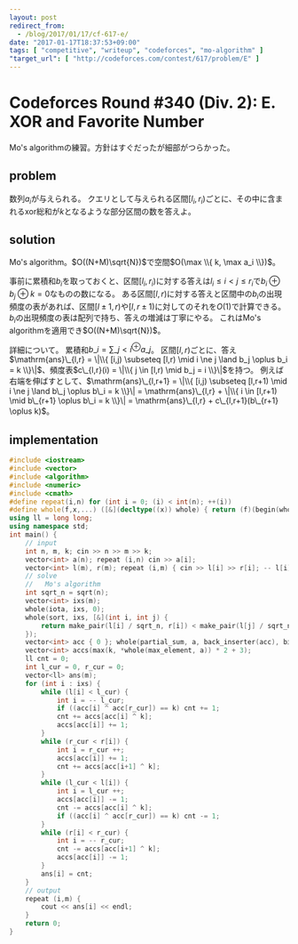 ```yaml
---
layout: post
redirect_from:
  - /blog/2017/01/17/cf-617-e/
date: "2017-01-17T18:37:53+09:00"
tags: [ "competitive", "writeup", "codeforces", "mo-algorithm" ]
"target_url": [ "http://codeforces.com/contest/617/problem/E" ]
---
```


# Codeforces Round #340 (Div. 2): E. XOR and Favorite Number

Mo's algorithmの練習。方針はすぐだったが細部がつらかった。

## problem

数列$a_i$が与えられる。
クエリとして与えられる区間$[l_i, r_i)$ごとに、その中に含まれるxor総和が$k$となるような部分区間の数を答えよ。

## solution

Mo's algorithm。$O((N+M)\sqrt{N})$で空間$O(\max \\{ k, \max a_i \\})$。

事前に累積和$b_i$を取っておくと、区間$[l_i, r_i)$に対する答えは$l_i \le i \lt j \le r_i$で$b_i \oplus b_j \oplus k = 0$なものの数になる。
ある区間$[l, r)$に対する答えと区間中の$b_i$の出現頻度の表があれば、区間$[l \pm 1, r)$や$[l, r \pm 1)$に対してのそれを$O(1)$で計算できる。
$b_i$の出現頻度の表は配列で持ち、答えの増減は丁寧にやる。
これはMo's algorithmを適用でき$O((N+M)\sqrt{N})$。

詳細について。
累積和$b\_i = \sum\_{j \lt i}^{\oplus} a\_j$。
区間$[l,r)$ごとに、答え$\mathrm{ans}\_{l,r} = \|\\{ [i,j) \subseteq [l,r) \mid i \ne j \land b_j \oplus b_i = k \\}\|$、頻度表$c\_{l,r}(i) = \|\\{ j \in [l,r) \mid b_j = i \\}\|$を持つ。
例えば右端を伸ばすとして、$\mathrm{ans}\_{l,r+1} = \|\\{ [i,j) \subseteq [l,r+1) \mid i \ne j \land b\_j \oplus b\_i = k \\}\| = \mathrm{ans}\_{l,r} + \|\\{ i \in [l,r+1) \mid b\_{r+1} \oplus b\_i = k \\}\| = \mathrm{ans}\_{l,r} + c\_{l,r+1}(b\_{r+1} \oplus k)$。

## implementation

``` c++
#include <iostream>
#include <vector>
#include <algorithm>
#include <numeric>
#include <cmath>
#define repeat(i,n) for (int i = 0; (i) < int(n); ++(i))
#define whole(f,x,...) ([&](decltype((x)) whole) { return (f)(begin(whole), end(whole), ## __VA_ARGS__); })(x)
using ll = long long;
using namespace std;
int main() {
    // input
    int n, m, k; cin >> n >> m >> k;
    vector<int> a(n); repeat (i,n) cin >> a[i];
    vector<int> l(m), r(m); repeat (i,m) { cin >> l[i] >> r[i]; -- l[i]; }
    // solve
    //   Mo's algorithm
    int sqrt_n = sqrt(n);
    vector<int> ixs(m);
    whole(iota, ixs, 0);
    whole(sort, ixs, [&](int i, int j) {
        return make_pair(l[i] / sqrt_n, r[i]) < make_pair(l[j] / sqrt_n, r[j]);
    });
    vector<int> acc { 0 }; whole(partial_sum, a, back_inserter(acc), bit_xor<int>());
    vector<int> accs(max(k, *whole(max_element, a)) * 2 + 3);
    ll cnt = 0;
    int l_cur = 0, r_cur = 0;
    vector<ll> ans(m);
    for (int i : ixs) {
        while (l[i] < l_cur) {
            int i = -- l_cur;
            if ((acc[i] ^ acc[r_cur]) == k) cnt += 1;
            cnt += accs[acc[i] ^ k];
            accs[acc[i]] += 1;
        }
        while (r_cur < r[i]) {
            int i = r_cur ++;
            accs[acc[i]] += 1;
            cnt += accs[acc[i+1] ^ k];
        }
        while (l_cur < l[i]) {
            int i = l_cur ++;
            accs[acc[i]] -= 1;
            cnt -= accs[acc[i] ^ k];
            if ((acc[i] ^ acc[r_cur]) == k) cnt -= 1;
        }
        while (r[i] < r_cur) {
            int i = -- r_cur;
            cnt -= accs[acc[i+1] ^ k];
            accs[acc[i]] -= 1;
        }
        ans[i] = cnt;
    }
    // output
    repeat (i,m) {
        cout << ans[i] << endl;
    }
    return 0;
}
```
